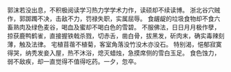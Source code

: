 郭沫若没出息，不积极阅读学习热力学学术力作，读硕却不续读博。
浙北谷穴贼作，郭踯躅不决，击敌不力，罚禄失职，实属屈辱。
食龌龊的垃圾食物却不食六畜熟肉及绿色麦谷，喝血及蜜却不喝白色的雪碧。
不服佛法，日日月月极作孽，掠获鹿鸭鹤雀，直接握铁戟杀戮，切赤舌，凿白骨，拔黑发，斫肉末，确实毒辣刻薄，触及法律。
宅植苜蓿不植菊，客室角落没竹没木亦没石。
特别渴，悒郁寂寞得哭，纳秃发妾入屋，热不沐浴，熄灭蜡烛，急摸席侧的雪白玉足。
食色蚀力，弱不敌疾，却一直觉得不值得吃药。一夕，忽卒。

